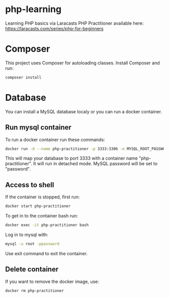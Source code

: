 # php-learning
Learning PHP basics via Laracasts PHP Practitioner available here:
https://laracasts.com/series/php-for-beginners

# Composer
This project uses Composer for autoloading classes. Install Composer and run:
```bash
composer install
```

# Database
You can install a MySQL database localy or you can run a docker container.

## Run mysql container
To run a docker container run these commands:
```bash
docker run -d --name php-practitioner -p 3333:3306 -e MYSQL_ROOT_PASSWORD=password mysql
```

This will map your database to port 3333 with a container name "php-practitioner". It will run in detached mode. MySQL password will be set to "password".

## Access to shell
If the container is stopped, first run:
```bash
docker start php-practitioner
```

To get in to the container bash run:
```bash
docker exec -it php-practitioner bash
```
Log in to mysql with:
```bash
mysql -u root -ppassword
```

Use exit command to exit the container.

##  Delete container
If you want to remove the docker image, use:
```bash
docker rm php-practitioner
```